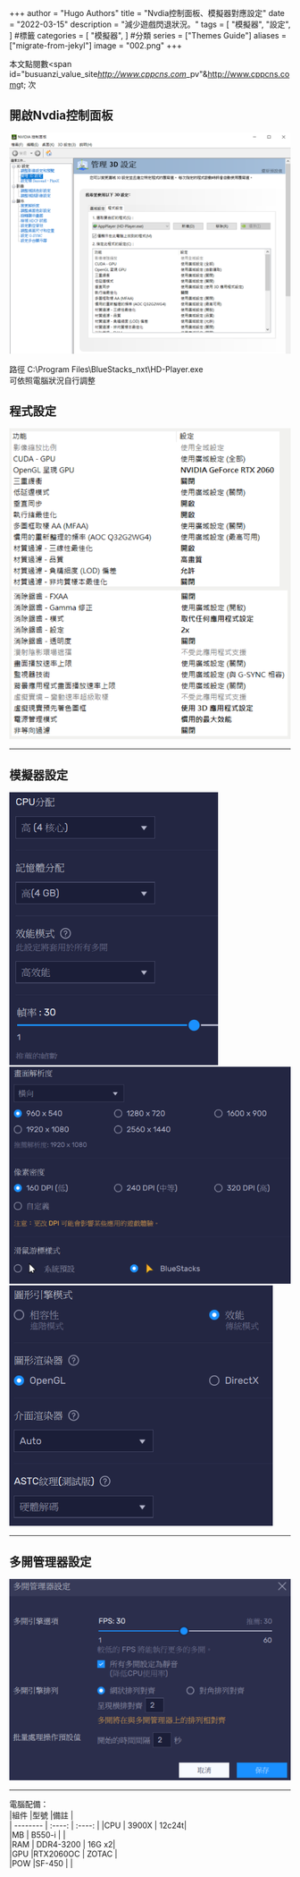 +++
author = "Hugo Authors"
title = "Nvdia控制面板、模擬器對應設定"
date = "2022-03-15"
description = "減少遊戲閃退狀況。"
tags = [
    "模擬器",
    "設定",
] #標籤
categories = [
    "模擬器",
] #分類
series = ["Themes Guide"]
aliases = ["migrate-from-jekyl"]
image = "002.png"
+++
<!-- Global site tag (gtag.js) - Google Analytics -->
<script async src="https://www.googletagmanager.com/gtag/js?id=G-FNDM35MCGM"></script>
<script>
  window.dataLayer = window.dataLayer || [];
  function gtag(){dataLayer.push(arguments);}
  gtag('js', new Date());

  gtag('config', 'G-FNDM35MCGM');
</script>


本文點閱數<span id="busuanzi_value_site<i class="vOZBrLg">http://www.cppcns.com</i>_pv"&<span class="vOZBrLg">http://www.cppcns.com</span>gt;
</span>次</span>



## 開啟Nvdia控制面板

![](Nvidia.png)  
  
  
路徑 C:\Program Files\BlueStacks_nxt\HD-Player.exe  
可依照電腦狀況自行調整  
  
## 程式設定  

![](Nvdia控制面板.png)


------------
## 模擬器設定
![效能](效能.PNG)
![顯示](顯示.PNG)
![圖形](圖形.PNG)

------------
## 多開管理器設定
![](管理器.png)

------------
電腦配備：  
|組件   |型號       |備註      |  
| --------   | :----:  | :----:  |
|CPU    | 3900X     |   12c24t|  
|MB     | B550-i    |         |  
|RAM    | DDR4-3200 |   16G x2|  
|GPU    |RTX2060OC  |   ZOTAC |  
|POW    |SF-450     |         |  

